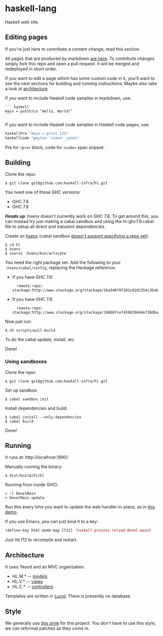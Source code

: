 haskell-lang
=====

Haskell web site.

## Editing pages

If you're just here to contribute a content change, read this section.

All pages that are produced by markdown
[are here](https://github.com/haskell-infra/hl/tree/master/static/markdown). To
contribute changes simply fork this repo and open a pull request. It
will be merged and redeployed in short order.

If you want to edit a page which has some custom code in it, you'll
want to see the next sections for building and running
instructions. Maybe also take a look at [architecture](#architecture).

If you want to include Haskell code samples in markdown, use:

    ``` haskell
    main = putStrLn "Hello, World!"
    ```

If you want to include Haskell code samples in Haskell code pages,
use:

``` haskell
haskellPre "main = print 123"
haskellCode "peyton `simon` jones"
```

Pre for `<pre>` block, code for `<code>` span snippet.

## Building

Clone the repo:

    $ git clone git@github.com:haskell-infra/hl.git

You need one of these GHC versions:

* GHC 7.6
* GHC 7.8

***Heads up***: hsenv doesn't currently work on GHC 7.8. To get around
   this, you can instead try just making a cabal sandbox and using the
   hl-ghc7.8.cabal file to setup all direct and transient dependencies.

Create an [hsenv](http://hackage.haskell.org/package/hsenv) (cabal
sandbox [doesn't support specifying a repo yet](https://github.com/haskell/cabal/issues/1884)):

    $ cd hl
    $ hsenv
    $ source .hsenv/bin/activate

You need the right package set. Add the following to your
`.hsenv/cabal/config`, replacing the Hackage reference:

* If you have GHC 7.6:

        remote-repo: stackage:http://www.stackage.org/stackage/1ba546f8f281c02d135ec3babd86516f726b4453
* If you have GHC 7.8:

        remote-repo: stackage:http://www.stackage.org/stackage/160b97ce7459820d4de720d6a867b85297ab4351

Now just run:

    $ sh scripts/pull-build

To do the cabal update, install, etc.

Done!

### Using sandboxes

Clone the repo:

    $ git clone git@github.com:haskell-infra/hl.git

Set up sandbox:

    $ cabal sandbox init

Install dependencies and build:

    $ cabal install --only-dependencies
    $ cabal build

Done!

## Running

It runs at: http://localhost:1990/

Manually running the binary:

    $ dist/build/hl/hl

Running from inside GHCi:

    > :l DevelMain
    > DevelMain.update

Run this every time you want to update the web handler in-place, as in
[this demo](https://github.com/chrisdone/ghci-reload-demo).

If you use Emacs, you can just bind it to a key:

``` lisp
(define-key html-mode-map [f12] 'haskell-process-reload-devel-main)
```

Just hit f12 to recompile and restart.

## Architecture

It uses Yesod and an MVC organization.

* HL.M.* -- [models](https://github.com/haskell-infra/hl/tree/master/src/HL/Model)
* HL.V.* -- [views](https://github.com/haskell-infra/hl/tree/master/src/HL/View)
* HL.C.* -- [controllers](https://github.com/haskell-infra/hl/tree/master/src/HL/Controller)

Templates are written in
[Lucid](https://github.com/chrisdone/lucid). There is presently no
database.

## Style

We generally use
[this style](https://github.com/chrisdone/haskell-style-guide)
for this project. You don't have to use this style, we can reformat patches as
they come in.
